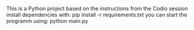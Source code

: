 This is a Python project based on the instructions from the Codio session
install dependencies with: pip install -r requirements.txt
you can start the programm using: python main.py
